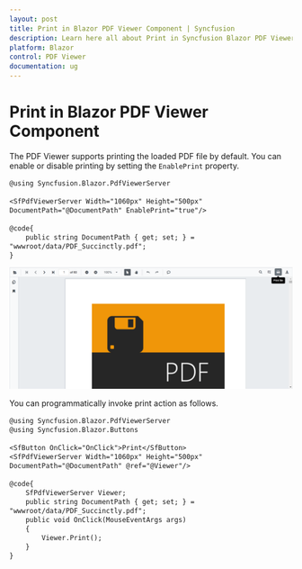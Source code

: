 ```yaml
---
layout: post
title: Print in Blazor PDF Viewer Component | Syncfusion
description: Learn here all about Print in Syncfusion Blazor PDF Viewer component and more.
platform: Blazor
control: PDF Viewer
documentation: ug
---
```


# Print in Blazor PDF Viewer Component

The PDF Viewer supports printing the loaded PDF file by default. You can enable or disable printing by setting the `EnablePrint` property.

```cshtml
@using Syncfusion.Blazor.PdfViewerServer

<SfPdfViewerServer Width="1060px" Height="500px" DocumentPath="@DocumentPath" EnablePrint="true"/>

@code{
    public string DocumentPath { get; set; } = "wwwroot/data/PDF_Succinctly.pdf";
}
```

![Print](../pdfviewer/images/print.png)

You can programmatically invoke print action as follows.

```cshtml
@using Syncfusion.Blazor.PdfViewerServer
@using Syncfusion.Blazor.Buttons

<SfButton OnClick="OnClick">Print</SfButton>
<SfPdfViewerServer Width="1060px" Height="500px" DocumentPath="@DocumentPath" @ref="@Viewer"/>

@code{
    SfPdfViewerServer Viewer;
    public string DocumentPath { get; set; } = "wwwroot/data/PDF_Succinctly.pdf";
    public void OnClick(MouseEventArgs args)
    {
        Viewer.Print();
    }
}
```